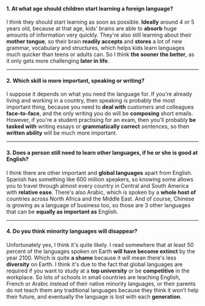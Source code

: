 #### 1. At what age should children start learning a foreign language?
I think they should start learning as soon as possible. **Ideally** around 4 or 5 years old, because at that age, kids' brains are able to **absorb** huge amounts of information very quickly. They're also still learning about their **mother tongue**, so their brain **readily accepts** and **stores** a lot of new grammar, vocabulary and structures, which helps kids learn languages much quicker than teens or adults can. So I think **the sooner the better**, as it only gets more challenging **later in life**.

---
#### 2. Which skill is more important, speaking or writing?
I suppose it depends on what you need the language for. If you're already living and working in a country, then speaking is probably the most important thing, because you need to **deal with** customers and colleagues **face-to-face**, and the only writing you do will be **composing** short emails. However, if you're a student practising for an exam, then you'll probably **be tasked with** writing essays or **grammatically correct** sentences, so then **written ability** will be much more important.

---
#### 3. Does a person still need to learn other languages, if he or she is good at English?
I think there are other important and **global languages** apart from English. Spanish has something like 600 million speakers, so knowing some allows you to travel through almost every country in Central and South America with **relative ease**. There's also Arabic, which is spoken by a **whole host of** countries across North Africa and the Middle East. And of course, Chinese is growing as a language of business too, so those are 3 other languages that can be **equally as important as** English.

---
#### 4. Do you think minority languages will disappear?
Unfortunately yes, I think it's quite likely. I read somewhere that at least 50 percent of the languages spoken on Earth **will have become extinct** by the year 2100. Which is quite **a shame** because it will mean there's less **diversity** on Earth. I think it's due to the fact that global languages are required if you want to study at a **top university** or be **competitive** in the workplace. So lots of schools in small countries are teaching English, French or Arabic instead of their native minority languages, or their parents do not teach them any traditional languages because they think it won't help their future, and eventually the language is lost with each **generation**.